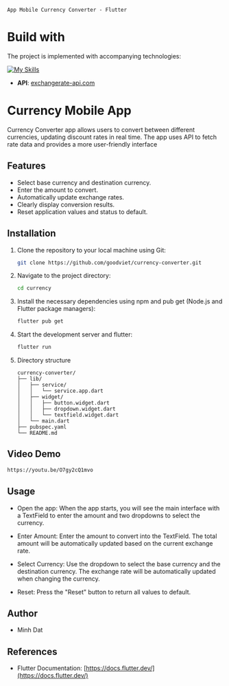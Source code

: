 

`App Mobile Currency Converter - Flutter `

# Build with 

The project is implemented with accompanying technologies:

[![My Skills](https://skillicons.dev/icons?i=dart,flutter&theme=light)](https://skillicons.dev)
- **API**: [exchangerate-api.com](https://www.exchangerate-api.com)


# Currency Mobile App

Currency Converter app allows users to convert between different currencies, updating discount rates in real time. The app uses API to fetch rate data and provides a more user-friendly interface

## Features

- Select base currency and destination currency.
- Enter the amount to convert.
- Automatically update exchange rates.
- Clearly display conversion results.
- Reset application values ​​and status to default.

## Installation

1. Clone the repository to your local machine using Git:

   ```sh
   git clone https://github.com/goodviet/currency-converter.git
   ```
2. Navigate to the project directory:

   ```sh
   cd currency
   ```
3. Install the necessary dependencies using npm and pub get (Node.js and Flutter package managers):

   ```sh
   flutter pub get 
   ```

4. Start the development server and flutter:

   ```sh
   flutter run
   ```
5. Directory structure

    ```
    currency-converter/
    ├── lib/
    │   ├── service/
    │   │   └── service.app.dart          
    │   ├── widget/
    │   │   ├── button.widget.dart       
    │   │   ├── dropdown.widget.dart      
    │   │   └── textfield.widget.dart      
    │   └── main.dart                     
    ├── pubspec.yaml                     
    └── README.md    

    ```                     

## Video Demo 

   ```sh
   https://youtu.be/O7gy2cQ1mvo
   ```

## Usage

- Open the app: When the app starts, you will see the main interface with a TextField to enter the amount and two dropdowns to select the currency.

- Enter Amount: Enter the amount to convert into the TextField. The total amount will be automatically updated based on the current exchange rate.

- Select Currency: Use the dropdown to select the base currency and the destination currency. The exchange rate will be automatically updated when changing the currency.

- Reset: Press the "Reset" button to return all values ​​to default.


## Author
- Minh Dat

## References

- Flutter Documentation: [https://docs.flutter.dev/](https://docs.flutter.dev/)
